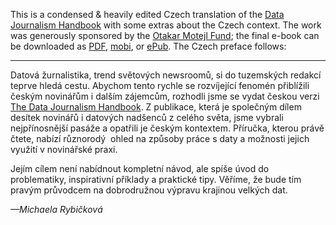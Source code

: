 This is a condensed & heavily edited Czech translation of the [Data Journalism Handbook][djh] with some extras about the Czech context. The work was generously sponsored by the [Otakar Motejl Fund][fom]; the final e-book can be downloaded as [PDF], [mobi], or [ePub]. The Czech preface follows:

---

Datová žurnalistika, trend světových newsroomů, si do tuzemských redakcí teprve hledá cestu. Abychom tento rychle se rozvíjející fenomén přiblížili českým novinářům i dalším zájemcům, rozhodli jsme se vydat českou verzi [The Data Journalism Handbook][djh]. Z publikace, která je společným dílem desítek novinářů i datových nadšenců z celého světa, jsme vybrali nejpřínosnější pasáže a opatřili je českým kontextem. Příručka, kterou právě čtete, nabízí různorodý  ohled na způsoby práce s daty a možnosti jejich využití v novinářské praxi.

Jejím cílem není nabídnout kompletní návod, ale spíše úvod do problematiky, inspirativní příklady a praktické tipy. Věříme, že bude tím pravým průvodcem na dobrodružnou výpravu krajinou velkých dat.

*—Michaela Rybičková*

[djh]: http://datajournalismhandbook.org
[fom]: http://www.motejl.cz/
[PDF]: http://motejl.cz/files/ebooks/prirucka_dat_zurnalistiky.pdf
[mobi]: http://motejl.cz/files/ebooks/prirucka_dat_zurnalistiky.mobi
[ePub]: http://motejl.cz/files/ebooks/prirucka_dat_zurnalistiky.epub
